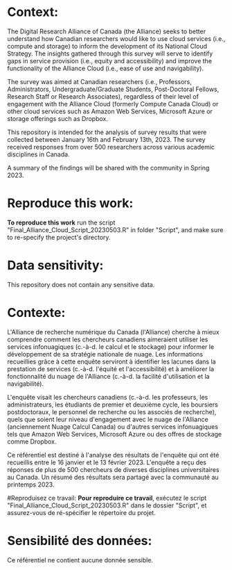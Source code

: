 # Context:

The Digital Research Alliance of Canada (the Alliance) seeks to better  understand how Canadian researchers would like to use cloud services (i.e.,  compute and storage) to inform the development of its National Cloud  Strategy. The insights gathered through this survey will serve to identify gaps  in service provision (i.e., equity and accessibility) and improve the  functionality of the Alliance Cloud (i.e., ease of use and navigability). 

The survey was aimed at Canadian researchers (i.e., Professors,  Administrators, Undergraduate/Graduate Students, Post-Doctoral Fellows,  Research Staff or Research Associates), regardless of their level of  engagement with the Alliance Cloud (formerly Compute Canada Cloud) or  other cloud services such as Amazon Web Services, Microsoft Azure or  storage offerings such as Dropbox.

This repository is intended for the analysis of survey results that were collected between January 16th and February 13th, 2023. The survey received responses from over 500 researchers across various academic disciplines in Canada.

A summary of the findings will be shared with the community in Spring 2023.

# Reproduce this work:
**To reproduce this work** run the script "Final_Alliance_Cloud_Script_20230503.R" in folder "Script", and make sure to re-specify the project's directory.

# Data sensitivity:
This repository does not contain any sensitive data.

# Contexte:

L'Alliance de recherche numérique du Canada (l'Alliance) cherche à mieux comprendre comment les chercheurs canadiens aimeraient utiliser les services infonuagiques (c.-à-d. le calcul et le stockage) pour informer le développement de sa stratégie nationale de nuage. Les informations recueillies grâce à cette enquête serviront à identifier les lacunes dans la prestation de services (c.-à-d. l'équité et l'accessibilité) et à améliorer la fonctionnalité du nuage de l'Alliance (c.-à-d. la facilité d'utilisation et la navigabilité). 

L'enquête visait les chercheurs canadiens (c.-à-d. les professeurs, les administrateurs, les étudiants de premier et deuxième cycle, les boursiers postdoctoraux, le personnel de recherche ou les associés de recherche), quels que soient leur niveau d'engagement avec le nuage de l'Alliance (anciennement Nuage Calcul Canada) ou d'autres services infonuagiques tels que Amazon Web Services, Microsoft Azure ou des offres de stockage comme Dropbox.  

Ce référentiel est destiné à l'analyse des résultats de l'enquête qui ont été recueillis entre le 16 janvier et le 13 février 2023. L'enquête a reçu des réponses de plus de 500 chercheurs de diverses disciplines universitaires au Canada.  Un résumé des résultats sera partagé avec la communauté au printemps 2023.

#Reproduisez ce travail:
**Pour reproduire ce travail**, exécutez le script "Final_Alliance_Cloud_Script_20230503.R" dans le dossier "Script", et assurez-vous de ré-spécifier le répertoire du projet.

# Sensibilité des données:
Ce référentiel ne contient aucune donnée sensible.
